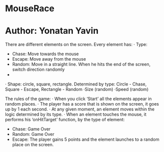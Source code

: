 # MouseRace
# Author: Yonatan Yavin

There are different elements on the screen.
Every element has:
· Type:
- Chase: Move towards the mouse
- Escape: Move away from the mouse
- Random: Move in a straight line. When he hits the end of the screen, switch direction randomly
- 
· Shape:
  circle, square, rectangle.
  Determined by type: Circle - Chase, Square - Escape, Rectangle - Random
·Size (random)
·Speed (random)

The rules of the game:
· When you click ‘Start’ all the elements appear in random places.
· The player has a score that is shown on the screen, it goes up by 1 each second.
· At any given moment, an element moves within the logic determined by its type.
· When an element touches the mouse, it performs his ‘onHitTarget’ function, by the type of element:
- Chase: Game Over
- Random: Game Over
- Escape: The player gains 5 points and the element launches to a random place on the screen.
